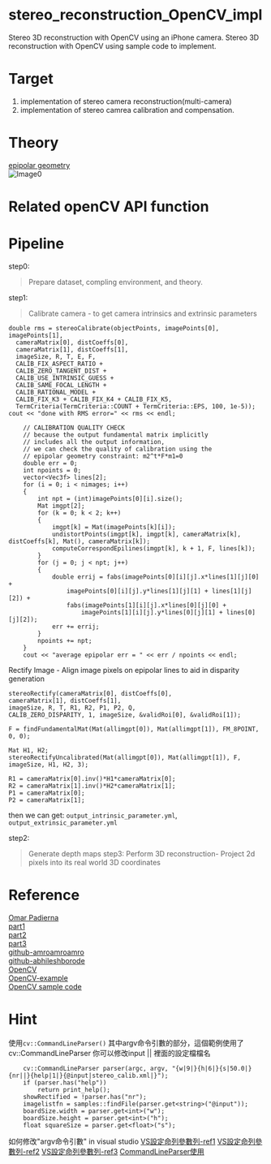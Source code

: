 # stereo_reconstruction_OpenCV_impl #
Stereo 3D reconstruction with OpenCV using an iPhone camera.
Stereo 3D reconstruction with OpenCV using sample code to implement.

# Target #
1. implementation of stereo camera reconstruction(multi-camera)
2. implementation of stereo camrea calibration and compensation.

# Theory #
[epipolar geometry](https://en.wikipedia.org/wiki/Epipolar_geometry)
<br>![Image0](https://pic.pimg.tw/silverwind1982/1472199756-4228555464_n.png)

# Related openCV API function #

# Pipeline # 
step0:
> Prepare dataset, compling environment, and theory.

step1:
> Calibrate camera - to get camera intrinsics and extrinsic parameters
```
double rms = stereoCalibrate(objectPoints, imagePoints[0], imagePoints[1],
  cameraMatrix[0], distCoeffs[0],
  cameraMatrix[1], distCoeffs[1],
  imageSize, R, T, E, F,
  CALIB_FIX_ASPECT_RATIO +
  CALIB_ZERO_TANGENT_DIST +
  CALIB_USE_INTRINSIC_GUESS +
  CALIB_SAME_FOCAL_LENGTH +
  CALIB_RATIONAL_MODEL +
  CALIB_FIX_K3 + CALIB_FIX_K4 + CALIB_FIX_K5,
  TermCriteria(TermCriteria::COUNT + TermCriteria::EPS, 100, 1e-5));
cout << "done with RMS error=" << rms << endl;

	// CALIBRATION QUALITY CHECK
	// because the output fundamental matrix implicitly
	// includes all the output information,
	// we can check the quality of calibration using the
	// epipolar geometry constraint: m2^t*F*m1=0
	double err = 0;
	int npoints = 0;
	vector<Vec3f> lines[2];
	for (i = 0; i < nimages; i++)
	{
		int npt = (int)imagePoints[0][i].size();
		Mat imgpt[2];
		for (k = 0; k < 2; k++)
		{
			imgpt[k] = Mat(imagePoints[k][i]);
			undistortPoints(imgpt[k], imgpt[k], cameraMatrix[k], distCoeffs[k], Mat(), cameraMatrix[k]);
			computeCorrespondEpilines(imgpt[k], k + 1, F, lines[k]);
		}
		for (j = 0; j < npt; j++)
		{
			double errij = fabs(imagePoints[0][i][j].x*lines[1][j][0] +
				imagePoints[0][i][j].y*lines[1][j][1] + lines[1][j][2]) +
				fabs(imagePoints[1][i][j].x*lines[0][j][0] +
					imagePoints[1][i][j].y*lines[0][j][1] + lines[0][j][2]);
			err += errij;
		}
		npoints += npt;
	}
	cout << "average epipolar err = " << err / npoints << endl;

```
Rectify Image - Align image pixels on epipolar lines to aid in disparity generation
```
stereoRectify(cameraMatrix[0], distCoeffs[0],
cameraMatrix[1], distCoeffs[1],
imageSize, R, T, R1, R2, P1, P2, Q,
CALIB_ZERO_DISPARITY, 1, imageSize, &validRoi[0], &validRoi[1]);
```
```
F = findFundamentalMat(Mat(allimgpt[0]), Mat(allimgpt[1]), FM_8POINT, 0, 0);
```
```
Mat H1, H2;
stereoRectifyUncalibrated(Mat(allimgpt[0]), Mat(allimgpt[1]), F, imageSize, H1, H2, 3);

R1 = cameraMatrix[0].inv()*H1*cameraMatrix[0];
R2 = cameraMatrix[1].inv()*H2*cameraMatrix[1];
P1 = cameraMatrix[0];
P2 = cameraMatrix[1];
```
then we can get:
`output_intrinsic_parameter.yml`, `output_extrinsic_parameter.yml`

step2:
> Generate depth maps
step3:
> Perform 3D reconstruction- Project 2d pixels into its real world 3D coordinates

# Reference #
[Omar Padierna](https://medium.com/@omar.ps16)
<br> [part1](https://becominghuman.ai/stereo-3d-reconstruction-with-opencv-using-an-iphone-camera-part-i-c013907d1ab5)
<br> [part2](https://medium.com/@omar.ps16/stereo-3d-reconstruction-with-opencv-using-an-iphone-camera-part-ii-77754b58bfe0)
<br> [part3](https://medium.com/@omar.ps16/stereo-3d-reconstruction-with-opencv-using-an-iphone-camera-part-iii-95460d3eddf0)
<br> [github-amroamroamro](http://amroamroamro.github.io/mexopencv/opencv/stereo_calibration_demo.html)
<br> [github-abhileshborode](https://github.com/abhileshborode/Stereo-depth-reconstruction)
<br> [OpenCV](https://github.com/opencv/opencv/blob/3.2.0/samples/cpp/stereo_calib.cpp)
<br> [OpenCV-example](https://ithelp.ithome.com.tw/articles/10223959)
<br> [OpenCV sample code](https://docs.opencv.org/master/dd/d53/tutorial_py_depthmap.html)

# Hint #
使用`cv::CommandLineParser()`
其中argv命令引數的部分，這個範例使用了cv::CommandLineParser
你可以修改input || 裡面的設定檔檔名
```
	cv::CommandLineParser parser(argc, argv, "{w|9|}{h|6|}{s|50.0|}{nr||}{help|1|}{@input|stereo_calib.xml|}");
	if (parser.has("help"))
		return print_help();
	showRectified = !parser.has("nr");
	imagelistfn = samples::findFile(parser.get<string>("@input"));
	boardSize.width = parser.get<int>("w");
	boardSize.height = parser.get<int>("h");
	float squareSize = parser.get<float>("s");
  ```

如何修改"argv命令引數" in visual studio
[VS設定命列參數列-ref1](https://edisonx.pixnet.net/blog/post/57060736)
[VS設定命列參數列-ref2](https://www.itread01.com/p/879116.html)
[VS設定命列參數列-ref3](https://social.msdn.microsoft.com/Forums/en-US/20865ea1-ff94-41a7-b668-a7f24154f3b4/argc-and-argv-inputs?forum=vcmfcatl)
[CommandLineParser使用](https://www.itread01.com/content/1541983112.html)
  
